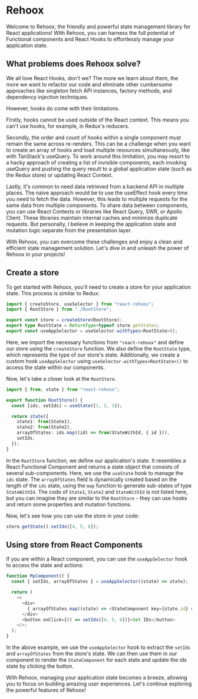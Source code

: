 # Rehoox

Welcome to Rehoox, the friendly and powerful state management library for React applications! With Rehoox, you can harness the full potential of Functional components and React Hooks to effortlessly manage your application state.

## What problems does Rehoox solve?

We all love React Hooks, don't we? The more we learn about them, the more we want to refactor our code and eliminate other cumbersome approaches like singleton fetch API instances, factory methods, and dependency injection techniques.

However, hooks do come with their limitations.

Firstly, hooks cannot be used outside of the React context. This means you can't use hooks, for example, in Redux's reducers.

Secondly, the order and count of hooks within a single component must remain the same across re-renders. This can be a challenge when you want to create an array of hooks and load multiple resources simultaneously, like with TanStack's useQuery. To work around this limitation, you may resort to a hacky approach of creating a list of invisible components, each invoking useQuery and pushing the query result to a global application state (such as the Redux store) or updating React Context.

Lastly, it's common to need data retrieved from a backend API in multiple places. The naive approach would be to use the useEffect hook every time you need to fetch the data. However, this leads to multiple requests for the same data from multiple components. To share data between components, you can use React Contexts or libraries like React Query, SWR, or Apollo Client. These libraries maintain internal caches and minimize duplicate requests. But personally, I believe in keeping the application state and mutation logic separate from the presentation layer.

With Rehoox, you can overcome these challenges and enjoy a clean and efficient state management solution. Let's dive in and unleash the power of Rehoox in your projects!

## Create a store

To get started with Rehoox, you'll need to create a store for your application state. This process is similar to Redux:

```typescript
import { createStore, useSelector } from "react-rehoox";
import { RootStore } from "./RootStore";

export const store = createStore(RootStore);
export type RootState = ReturnType<typeof store.getState>;
export const useAppSelector = useSelector.withTypes<RootState>();
```

Here, we import the necessary functions from `"react-rehoox"` and define our store using the `createStore` function. We also define the `RootState` type, which represents the type of our store's state. Additionally, we create a custom hook `useAppSelector` using `useSelector.withTypes<RootState>()` to access the state within our components.

Now, let's take a closer look at the `RootStore`.

```typescript
import { from, state } from "react-rehoox";

export function RootStore() {
  const [ids, setIds] = useState([1, 2, 3]);

  return state({
    state1: from(State1),
    state2: from(State2),
    arrayOfStates: ids.map((id) => from(StateWithId, { id })),
    setIds,
  });
}
```

In the `RootStore` function, we define our application's state. It resembles a React Functional Component and returns a state object that consists of several sub-components. Here, we use the `useState` hook to manage the `ids` state. The `arrayOfStates` field is dynamically created based on the length of the `ids` state, using the `map` function to generate sub-states of type `StateWithId`. The code of `State1`, `State2` and `StateWithId` is not listed here, but you can imagine they are similar to the `RootStore` - they can use hooks and return some properties and mutation functions.

Now, let's see how you can use the store in your code:

```typescript
store.getState().setIds([4, 5, 6]);
```

## Using store from React Components

If you are within a React component, you can use the `useAppSelector` hook to access the state and actions:

```typescript
function MyComponent() {
  const { setIds, arrayOfStates } = useAppSelector((state) => state);

  return (
    <>
      <div>
        { arrayOfStates.map((state) => <StateComponent key={state.id} state={state} />) }
      </div>
      <button onClick={() => setIds([4, 5, 6])}>Set IDs</button>
    </>;
  );
}
```

In the above example, we use the `useAppSelector` hook to extract the `setIds` and `arrayOfStates` from the store's state. We can then use them in our component to render the `StateComponent` for each state and update the ids state by clicking the button.

With Rehoox, managing your application state becomes a breeze, allowing you to focus on building amazing user experiences. Let's continue exploring the powerful features of Rehoox!

